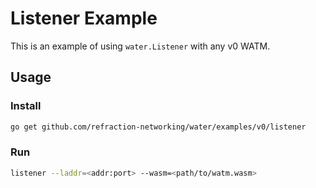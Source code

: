 # Listener Example

This is an example of using `water.Listener` with any v0 WATM. 

## Usage

### Install

```bash
go get github.com/refraction-networking/water/examples/v0/listener
```

### Run

```bash
listener --laddr=<addr:port> --wasm=<path/to/watm.wasm>
```